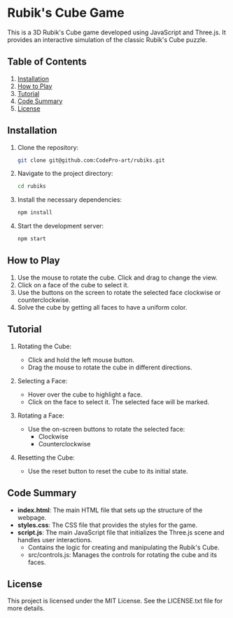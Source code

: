 # Rubik's Cube Game

This is a 3D Rubik's Cube game developed using JavaScript and Three.js. It provides an interactive simulation of the classic Rubik's Cube puzzle.

## Table of Contents

1. [Installation](#installation)
2. [How to Play](#how-to-play)
3. [Tutorial](#tutorial)
4. [Code Summary](#code-summary)
5. [License](#license)

## Installation

1. Clone the repository:

   ```bash
   git clone git@github.com:CodePro-art/rubiks.git
   ```

2. Navigate to the project directory:

   ```bash
   cd rubiks
   ```

3. Install the necessary dependencies:

   ```bash
   npm install
   ```

4. Start the development server:

   ```bash
   npm start
   ```

## How to Play

1. Use the mouse to rotate the cube. Click and drag to change the view.
2. Click on a face of the cube to select it.
3. Use the buttons on the screen to rotate the selected face clockwise or counterclockwise.
4. Solve the cube by getting all faces to have a uniform color.

## Tutorial

1. Rotating the Cube:

    * Click and hold the left mouse button.
    * Drag the mouse to rotate the cube in different directions.

2. Selecting a Face:
    * Hover over the cube to highlight a face.
    * Click on the face to select it. The selected face will be marked.

3. Rotating a Face:
    * Use the on-screen buttons to rotate the selected face:
        * Clockwise
        * Counterclockwise

4. Resetting the Cube:
    * Use the reset button to reset the cube to its initial state.

## Code Summary

* **index.html**: The main HTML file that sets up the structure of the webpage.
* **styles.css**: The CSS file that provides the styles for the game.
* **script.js**: The main JavaScript file that initializes the Three.js scene and handles user interactions.
  * Contains the logic for creating and manipulating the Rubik's Cube.
  * src/controls.js: Manages the controls for rotating the cube and its faces.

## License

This project is licensed under the MIT License. See the LICENSE.txt file for more details.
